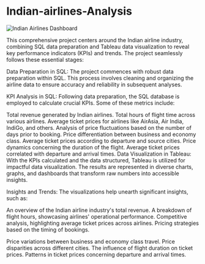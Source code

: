 # Indian-airlines-Analysis

![Indian Airlines Dashboard](https://github.com/Taniyayadavv/Indian-airlines-Analysis/assets/138310255/32e1b00d-f4b6-44aa-b489-0dadaca0b8db)

This comprehensive project centers around the Indian airline industry, combining SQL data preparation and Tableau data visualization to reveal key performance indicators (KPIs) and trends. The project seamlessly follows these essential stages:

Data Preparation in SQL: The project commences with robust data preparation within SQL. This process involves cleaning and organizing the airline data to ensure accuracy and reliability in subsequent analyses.

KPI Analysis in SQL: Following data preparation, the SQL database is employed to calculate crucial KPIs. Some of these metrics include:

Total revenue generated by Indian airlines.
Total hours of flight time across various airlines.
Average ticket prices for airlines like AirAsia, Air India, IndiGo, and others.
Analysis of price fluctuations based on the number of days prior to booking.
Price differentiation between business and economy class.
Average ticket prices according to departure and source cities.
Price dynamics concerning the duration of the flight.
Average ticket prices correlated with departure and arrival times.
Data Visualization in Tableau: With the KPIs calculated and the data structured, Tableau is utilized for impactful data visualization. The results are represented in diverse charts, graphs, and dashboards that transform raw numbers into accessible insights.

Insights and Trends: The visualizations help unearth significant insights, such as:

An overview of the Indian airline industry's total revenue.
A breakdown of flight hours, showcasing airlines' operational performance.
Competitive analysis, highlighting average ticket prices across airlines.
Pricing strategies based on the timing of bookings.

Price variations between business and economy class travel.
Price disparities across different cities.
The influence of flight duration on ticket prices.
Patterns in ticket prices concerning departure and arrival times.
